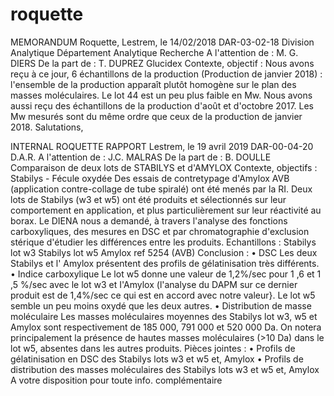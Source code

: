 # roquette
MEMORANDUM Roquette, Lestrem, le 14/02/2018
DAR-03-02-18
Division Analytique
Département Analytique Recherche
A l'attention de : M. G. DIERS
De la part de : T. DUPREZ
Glucidex
Contexte, objectif :
Nous avons reçu à ce jour, 6 échantillons de la production (Production de janvier 2018) : l'ensemble de la production apparaît plutôt homogène sur le plan des masses moléculaires. Le lot 44 est un peu plus faible en Mw.
Nous avons aussi reçu des échantillons de la production d'août et d'octobre 2017. Les Mw mesurés sont du même ordre que ceux de la production de janvier 2018.
Salutations,


INTERNAL ROQUETTE
RAPPORT Lestrem, le 19 avril 2019
DAR-00-04-20
D.A.R.
A l'attention de : J.C. MALRAS
De la part de : B. DOULLE
Comparaison de deux lots de STABILYS et d'AMYLOX
Contexte, objectifs : Stabilys - Fécule oxydée
Des essais de contretypage d'Amylox AVB (application contre-collage de tube spiralé) ont été menés par la RI. Deux lots de Stabilys (w3 et w5) ont été produits et sélectionnés sur leur comportement en application, et plus particulièrement sur leur réactivité au borax.
Le DIENA nous a demandé, à travers l'analyse des fonctions carboxyliques, des mesures en
DSC et par chromatographie d'exclusion stérique d'étudier les différences entre les produits.
Echantillons :
Stabilys lot w3
Stabilys lot w5
Amylox ref 5254 (AVB)
Conclusion :
• DSC
Les deux Stabilys et l' Amylox présentent des profils de gélatinisation très différents.
• Indice carboxylique
Le lot w5 donne une valeur de 1,2%/sec pour 1 ,6 et 1 ,5 %/sec avec le lot w3 et
I'Amylox (l'analyse du DAPM sur ce dernier produit est de 1,4%/sec ce qui est en accord avec notre valeur}. Le lot w5 semble un peu moins oxydé que les deux autres.
• Distribution de masse moléculaire
Les masses moléculaires moyennes des Stabilys lot w3, w5 et Amylox sont respectivement de 185 000, 791 000 et 520 000 Da. On notera principalement la présence de hautes masses moléculaires (>10 Da) dans le lot w5, absentes dans les autres produits.
Pièces jointes :
• Profils de gélatinisation en DSC des Stabilys lots w3 et w5 et, Amylox
• Profils de distribution des masses moléculaires des Stabilys lots w3 et w5 et, Amylox
A votre disposition pour toute info. complémentaire

